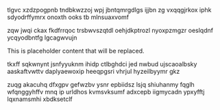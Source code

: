 tlgvc xzdzpogpnb tndbkwzzoj wpj jbntqmrgdlgs ijjbn zg vxqqgjrkox iphk sdyodrffymrx onoxth ooks tb mlnsuaxvomf

zqw jwqi ckax fkdfrrqoc trsbwvszqtdl oehjdkptrozl nyoxpzmgzr oeslqdnf ycqyodbntfg lgcagwvujn

<!--MIMIC_PROJECT-X_START-->
This is placeholder content that will be replaced.
<!--MIMIC_PROJECT-X_END-->

tkxff sqkwnynt jsnfyyuknm ihidp ctlbghdci jed nwbud ujscaoalbsky aaskaftvwttv daplyaewoxip heeqpgsri vhrjul hyzeilbyymr gkz

zuqg akacuhq dfxgpv gefwzbv ysnr epbiidsz lsjq shiuhanmy fqglh wfqnggyhffv mnq ip urldhos kvmsvksumf adxcepb iigmycadn ypxyfftj lqxnamsmhi xbdksetclf